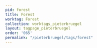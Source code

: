 ```yaml
---
pid: forest
title: Forest
worktag: Forest
collection: worktags_pieterbruegel
layout: tagpage_pieterbruegel
order: '065'
permalink: "/pieterbruegel/tags/forest"
---
```

